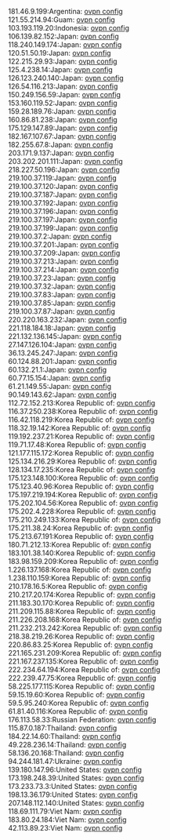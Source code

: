 181.46.9.199:Argentina: [ovpn config](vpn/181_46_9_199.ovpn)  
121.55.214.94:Guam: [ovpn config](vpn/121_55_214_94.ovpn)  
103.193.119.20:Indonesia: [ovpn config](vpn/103_193_119_20.ovpn)  
106.139.82.152:Japan: [ovpn config](vpn/106_139_82_152.ovpn)  
118.240.149.174:Japan: [ovpn config](vpn/118_240_149_174.ovpn)  
120.51.50.19:Japan: [ovpn config](vpn/120_51_50_19.ovpn)  
122.215.29.93:Japan: [ovpn config](vpn/122_215_29_93.ovpn)  
125.4.238.14:Japan: [ovpn config](vpn/125_4_238_14.ovpn)  
126.123.240.140:Japan: [ovpn config](vpn/126_123_240_140.ovpn)  
126.54.116.213:Japan: [ovpn config](vpn/126_54_116_213.ovpn)  
150.249.156.59:Japan: [ovpn config](vpn/150_249_156_59.ovpn)  
153.160.119.52:Japan: [ovpn config](vpn/153_160_119_52.ovpn)  
159.28.189.76:Japan: [ovpn config](vpn/159_28_189_76.ovpn)  
160.86.81.238:Japan: [ovpn config](vpn/160_86_81_238.ovpn)  
175.129.147.89:Japan: [ovpn config](vpn/175_129_147_89.ovpn)  
182.167.107.67:Japan: [ovpn config](vpn/182_167_107_67.ovpn)  
182.255.67.8:Japan: [ovpn config](vpn/182_255_67_8.ovpn)  
203.171.9.137:Japan: [ovpn config](vpn/203_171_9_137.ovpn)  
203.202.201.111:Japan: [ovpn config](vpn/203_202_201_111.ovpn)  
218.227.50.196:Japan: [ovpn config](vpn/218_227_50_196.ovpn)  
219.100.37.119:Japan: [ovpn config](vpn/219_100_37_119.ovpn)  
219.100.37.120:Japan: [ovpn config](vpn/219_100_37_120.ovpn)  
219.100.37.187:Japan: [ovpn config](vpn/219_100_37_187.ovpn)  
219.100.37.192:Japan: [ovpn config](vpn/219_100_37_192.ovpn)  
219.100.37.196:Japan: [ovpn config](vpn/219_100_37_196.ovpn)  
219.100.37.197:Japan: [ovpn config](vpn/219_100_37_197.ovpn)  
219.100.37.199:Japan: [ovpn config](vpn/219_100_37_199.ovpn)  
219.100.37.2:Japan: [ovpn config](vpn/219_100_37_2.ovpn)  
219.100.37.201:Japan: [ovpn config](vpn/219_100_37_201.ovpn)  
219.100.37.209:Japan: [ovpn config](vpn/219_100_37_209.ovpn)  
219.100.37.213:Japan: [ovpn config](vpn/219_100_37_213.ovpn)  
219.100.37.214:Japan: [ovpn config](vpn/219_100_37_214.ovpn)  
219.100.37.23:Japan: [ovpn config](vpn/219_100_37_23.ovpn)  
219.100.37.32:Japan: [ovpn config](vpn/219_100_37_32.ovpn)  
219.100.37.83:Japan: [ovpn config](vpn/219_100_37_83.ovpn)  
219.100.37.85:Japan: [ovpn config](vpn/219_100_37_85.ovpn)  
219.100.37.87:Japan: [ovpn config](vpn/219_100_37_87.ovpn)  
220.220.163.232:Japan: [ovpn config](vpn/220_220_163_232.ovpn)  
221.118.184.18:Japan: [ovpn config](vpn/221_118_184_18.ovpn)  
221.132.136.145:Japan: [ovpn config](vpn/221_132_136_145.ovpn)  
27.147.126.104:Japan: [ovpn config](vpn/27_147_126_104.ovpn)  
36.13.245.247:Japan: [ovpn config](vpn/36_13_245_247.ovpn)  
60.124.88.201:Japan: [ovpn config](vpn/60_124_88_201.ovpn)  
60.132.21.1:Japan: [ovpn config](vpn/60_132_21_1.ovpn)  
60.77.15.154:Japan: [ovpn config](vpn/60_77_15_154.ovpn)  
61.21.149.55:Japan: [ovpn config](vpn/61_21_149_55.ovpn)  
90.149.143.62:Japan: [ovpn config](vpn/90_149_143_62.ovpn)  
112.72.152.213:Korea Republic of: [ovpn config](vpn/112_72_152_213.ovpn)  
116.37.250.238:Korea Republic of: [ovpn config](vpn/116_37_250_238.ovpn)  
116.42.118.219:Korea Republic of: [ovpn config](vpn/116_42_118_219.ovpn)  
118.32.19.142:Korea Republic of: [ovpn config](vpn/118_32_19_142.ovpn)  
119.192.237.21:Korea Republic of: [ovpn config](vpn/119_192_237_21.ovpn)  
119.71.17.48:Korea Republic of: [ovpn config](vpn/119_71_17_48.ovpn)  
121.177.115.172:Korea Republic of: [ovpn config](vpn/121_177_115_172.ovpn)  
125.134.216.29:Korea Republic of: [ovpn config](vpn/125_134_216_29.ovpn)  
128.134.17.235:Korea Republic of: [ovpn config](vpn/128_134_17_235.ovpn)  
175.123.148.100:Korea Republic of: [ovpn config](vpn/175_123_148_100.ovpn)  
175.123.40.96:Korea Republic of: [ovpn config](vpn/175_123_40_96.ovpn)  
175.197.219.194:Korea Republic of: [ovpn config](vpn/175_197_219_194.ovpn)  
175.202.104.56:Korea Republic of: [ovpn config](vpn/175_202_104_56.ovpn)  
175.202.4.228:Korea Republic of: [ovpn config](vpn/175_202_4_228.ovpn)  
175.210.249.133:Korea Republic of: [ovpn config](vpn/175_210_249_133.ovpn)  
175.211.38.24:Korea Republic of: [ovpn config](vpn/175_211_38_24.ovpn)  
175.213.67.191:Korea Republic of: [ovpn config](vpn/175_213_67_191.ovpn)  
180.71.212.13:Korea Republic of: [ovpn config](vpn/180_71_212_13.ovpn)  
183.101.38.140:Korea Republic of: [ovpn config](vpn/183_101_38_140.ovpn)  
183.98.159.209:Korea Republic of: [ovpn config](vpn/183_98_159_209.ovpn)  
1.226.137.168:Korea Republic of: [ovpn config](vpn/1_226_137_168.ovpn)  
1.238.110.159:Korea Republic of: [ovpn config](vpn/1_238_110_159.ovpn)  
210.178.16.5:Korea Republic of: [ovpn config](vpn/210_178_16_5.ovpn)  
210.217.20.174:Korea Republic of: [ovpn config](vpn/210_217_20_174.ovpn)  
211.183.30.170:Korea Republic of: [ovpn config](vpn/211_183_30_170.ovpn)  
211.209.115.88:Korea Republic of: [ovpn config](vpn/211_209_115_88.ovpn)  
211.226.208.168:Korea Republic of: [ovpn config](vpn/211_226_208_168.ovpn)  
211.232.213.242:Korea Republic of: [ovpn config](vpn/211_232_213_242.ovpn)  
218.38.219.26:Korea Republic of: [ovpn config](vpn/218_38_219_26.ovpn)  
220.86.83.25:Korea Republic of: [ovpn config](vpn/220_86_83_25.ovpn)  
221.165.231.209:Korea Republic of: [ovpn config](vpn/221_165_231_209.ovpn)  
221.167.237.135:Korea Republic of: [ovpn config](vpn/221_167_237_135.ovpn)  
222.234.64.194:Korea Republic of: [ovpn config](vpn/222_234_64_194.ovpn)  
222.239.47.75:Korea Republic of: [ovpn config](vpn/222_239_47_75.ovpn)  
58.225.177.115:Korea Republic of: [ovpn config](vpn/58_225_177_115.ovpn)  
59.15.19.60:Korea Republic of: [ovpn config](vpn/59_15_19_60.ovpn)  
59.5.95.240:Korea Republic of: [ovpn config](vpn/59_5_95_240.ovpn)  
61.81.40.116:Korea Republic of: [ovpn config](vpn/61_81_40_116.ovpn)  
176.113.58.33:Russian Federation: [ovpn config](vpn/176_113_58_33.ovpn)  
115.87.0.187:Thailand: [ovpn config](vpn/115_87_0_187.ovpn)  
184.22.14.60:Thailand: [ovpn config](vpn/184_22_14_60.ovpn)  
49.228.236.14:Thailand: [ovpn config](vpn/49_228_236_14.ovpn)  
58.136.20.168:Thailand: [ovpn config](vpn/58_136_20_168.ovpn)  
94.244.181.47:Ukraine: [ovpn config](vpn/94_244_181_47.ovpn)  
139.180.147.96:United States: [ovpn config](vpn/139_180_147_96.ovpn)  
173.198.248.39:United States: [ovpn config](vpn/173_198_248_39.ovpn)  
173.233.73.3:United States: [ovpn config](vpn/173_233_73_3.ovpn)  
198.13.36.179:United States: [ovpn config](vpn/198_13_36_179.ovpn)  
207.148.112.140:United States: [ovpn config](vpn/207_148_112_140.ovpn)  
118.69.111.79:Viet Nam: [ovpn config](vpn/118_69_111_79.ovpn)  
183.80.24.184:Viet Nam: [ovpn config](vpn/183_80_24_184.ovpn)  
42.113.89.23:Viet Nam: [ovpn config](vpn/42_113_89_23.ovpn)  
